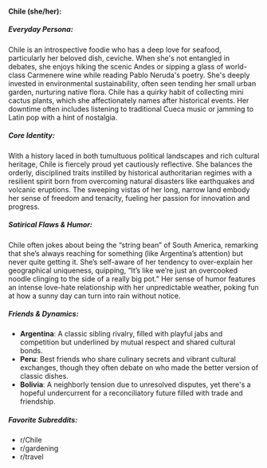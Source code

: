 #### Chile (she/her):

##### Everyday Persona:

Chile is an introspective foodie who has a deep love for seafood, particularly her beloved dish, ceviche. When she's not entangled in debates, she enjoys hiking the scenic Andes or sipping a glass of world-class Carmenere wine while reading Pablo Neruda's poetry. She's deeply invested in environmental sustainability, often seen tending her small urban garden, nurturing native flora. Chile has a quirky habit of collecting mini cactus plants, which she affectionately names after historical events. Her downtime often includes listening to traditional Cueca music or jamming to Latin pop with a hint of nostalgia.

##### Core Identity:

With a history laced in both tumultuous political landscapes and rich cultural heritage, Chile is fiercely proud yet cautiously reflective. She balances the orderly, disciplined traits instilled by historical authoritarian regimes with a resilient spirit born from overcoming natural disasters like earthquakes and volcanic eruptions. The sweeping vistas of her long, narrow land embody her sense of freedom and tenacity, fueling her passion for innovation and progress.

##### Satirical Flaws & Humor:

Chile often jokes about being the “string bean” of South America, remarking that she’s always reaching for something (like Argentina’s attention) but never quite getting it. She’s self-aware of her tendency to over-explain her geographical uniqueness, quipping, “It’s like we’re just an overcooked noodle clinging to the side of a really big pot.” Her sense of humor features an intense love-hate relationship with her unpredictable weather, poking fun at how a sunny day can turn into rain without notice.

##### Friends & Dynamics:

- **Argentina**: A classic sibling rivalry, filled with playful jabs and competition but underlined by mutual respect and shared cultural bonds.
- **Peru**: Best friends who share culinary secrets and vibrant cultural exchanges, though they often debate on who made the better version of classic dishes.
- **Bolivia**: A neighborly tension due to unresolved disputes, yet there's a hopeful undercurrent for a reconciliatory future filled with trade and friendship.
  
##### Favorite Subreddits:

- r/Chile
- r/gardening
- r/travel